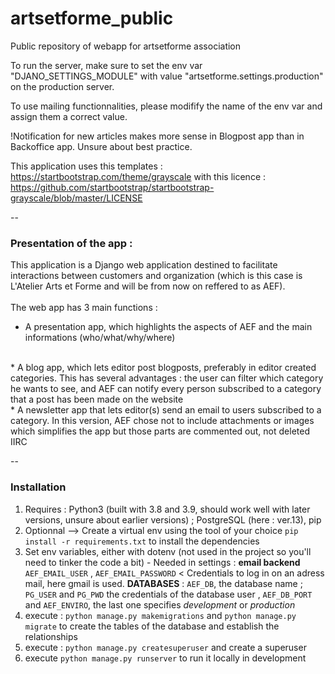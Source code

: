 # artsetforme_public

Public repository of webapp for artsetforme association
 
To run the server, make sure to set the env var "DJANO_SETTINGS_MODULE" with value "artsetforme.settings.production" on the production server.

To use mailing functionnalities, please modifify the name of the env var and assign them a correct value.

!Notification for new articles makes more sense in Blogpost app than in Backoffice app. Unsure about best practice.

This application uses this templates : https://startbootstrap.com/theme/grayscale with this licence : https://github.com/startbootstrap/startbootstrap-grayscale/blob/master/LICENSE

--
### Presentation of the app :

This application is a Django web application destined to facilitate interactions between customers and organization (which is this case is L'Atelier Arts et Forme and will be from now on reffered to as AEF).
<br>
<br>
The web app has 3 main functions :
<br>
* A presentation app, which highlights the aspects of AEF and the main informations (who/what/why/where)
<br>
* A blog app, which lets editor post blogposts, preferably in editor created categories. This has several advantages : the user can filter which category he wants to see, and AEF can notify every person subscribed to a category that a post has been made on the website
<br>
* A newsletter app that lets editor(s) send an email to users subscribed to a category. In this version, AEF chose not to include attachments or images which simplifies the app but those parts are commented out, not deleted IIRC
<br>

--

### Installation

1. Requires : Python3 (built with 3.8 and 3.9, should work well with later versions, unsure about earlier versions) ; PostgreSQL (here : ver.13), pip
2. Optionnal --> Create a virtual env using the tool of your choice `pip install -r requirements.txt` to install the dependencies
3. Set env variables, either with dotenv (not used in the project so you'll need to tinker the code a bit) - Needed in settings : **email backend** `AEF_EMAIL_USER` , `AEF_EMAIL_PASSWORD` < Credentials to log in on an adress mail, here gmail is used. **DATABASES** : `AEF_DB`, the database name ; `PG_USER` and `PG_PWD` the credentials of the database user , `AEF_DB_PORT` and `AEF_ENVIRO`, the last one specifies *development* or *production*
4. execute : `python manage.py makemigrations` and `python manage.py migrate` to create the tables of the database and establish the relationships
5. execute : `python manage.py createsuperuser` and create a superuser
6. execute `python manage.py runserver` to run it locally in development

